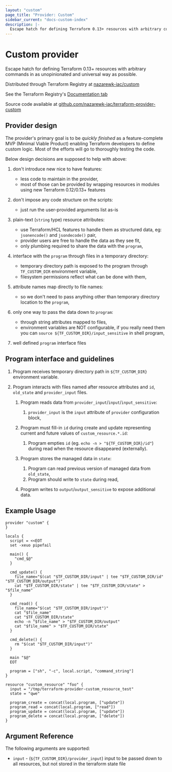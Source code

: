 ```yaml
---
layout: "custom"
page_title: "Provider: Custom"
sidebar_current: "docs-custom-index"
description: |-
  Escape hatch for defining Terraform 0.13+ resources with arbitrary commands in as unopinionated and universal way as possible.
---
```


# Custom provider

Escape hatch for defining Terraform 0.13+ resources with arbitrary commands in as unopinionated and universal way as possible.

Distributed through Terraform Registry at [nazarewk-iac/custom](https://registry.terraform.io/providers/nazarewk-iac/custom/latest)

See the Terraform Registry's [Documentation tab](https://registry.terraform.io/providers/nazarewk-iac/custom/latest/docs)

Source code available at [github.com/nazarewk-iac/terraform-provider-custom](https://github.com/nazarewk-iac/terraform-provider-custom)

## Provider design

The provider's primary goal is to be *quickly finished* as a feature-complete MVP (Minimal Viable Product) enabling Terraform developers to define custom logic.
Most of the efforts will go to thoroughly testing the code.

Below design decisions are supposed to help with above:

1. don't introduce new nice to have features:
    - less code to maintain in the provider,
    - most of those can be provided by wrapping resources in modules using new Terraform 0.12/0.13+ features

1. don't impose any code structure on the scripts:
    - just run the user-provided arguments list as-is
 
1. plain-text (`string` type) resource attributes:
    - use Terraform/HCL features to handle them as structured data, eg: `jsonencode()` and `jsondecode()` pair,
    - provider users are free to handle the data as they see fit,
    - only plumbing required to share the data with the `program`,

1. interface with the `program` through files in a temporary directory:
    - temporary directory path is exposed to the program through `TF_CUSTOM_DIR` environment variable,
    - filesystem permissions reflect what can be done with them,

1. attribute names map directly to file names:
    - so we don't need to pass anything other than temporary directory location to the `program`,

1. only one way to pass the data down to `program`:
    - through string attributes mapped to files,
    - environment variables are NOT configurable, if you really need them you can `source ${TF_CUSTOM_DIR}/input_sensitive` in shell program,

1. well defined `program` interface files

## Program interface and guidelines

1. Program receives temporary directory path in `${TF_CUSTOM_DIR}` environment variable.

1. Program interacts with files named after resource attributes and `id`, `old_state` and `provider_input` files.

    1. Program reads data from `provider_input`/`input`/`input_sensitive`:
        1. `provider_input` is the `input` attribute of `provider` configuration block,
    
    1. Program must fill-in `id` during create and update representing current and future values of `custom_resource.*.id`:
    
        1. Program empties `id` (eg. `echo -n > "${TF_CUSTOM_DIR}/id"`) during read when the resource disappeared (externally).
    
    1. Program stores the managed data in `state`:
    
        1. Program can read previous version of managed data from `old_state`,
        2. Program should write to `state` during read,
    
    1. Program writes to `output`/`output_sensitive` to expose additional data.


## Example Usage

```hcl
provider "custom" {
}

locals {
  script = <<EOT
  set -xeuo pipefail

  main() {
	"cmd_$@"
  }

  cmd_update() {
	file_name="$(cat "$TF_CUSTOM_DIR/input" | tee "$TF_CUSTOM_DIR/id" "$TF_CUSTOM_DIR/output")"
	cat "$TF_CUSTOM_DIR/state" | tee "$TF_CUSTOM_DIR/state" > "$file_name"
  }

  cmd_read() {
	file_name="$(cat "$TF_CUSTOM_DIR/input")"
	cat "$file_name"
	cat "$TF_CUSTOM_DIR/state"
	echo -n "$file_name" > "$TF_CUSTOM_DIR/output"
	cat "$file_name" > "$TF_CUSTOM_DIR/state"
  }
  
  cmd_delete() {
	rm "$(cat "$TF_CUSTOM_DIR/input")"
  }

  main "$@"
  EOT

  program = ["sh", "-c", local.script, "command_string"]
}

resource "custom_resource" "foo" {
  input = "/tmp/terraform-provider-custom_resource_test"
  state = "qwe"

  program_create = concat(local.program, ["update"])
  program_read = concat(local.program, ["read"])
  program_update = concat(local.program, ["update"])
  program_delete = concat(local.program, ["delete"])
}
```

## Argument Reference

The following arguments are supported:

* `input` - (`${TF_CUSTOM_DIR}/provider_input`) input to be passed down to all resources, but not stored in the terraform state file
